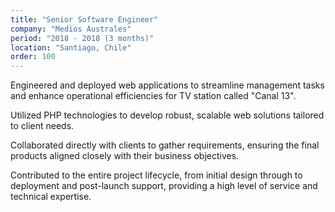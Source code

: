 ```yaml
---
title: "Senior Software Engineer"
company: "Medios Australes"
period: "2018 - 2018 (3 months)"
location: "Santiago, Chile"
order: 100
---
```


Engineered and deployed web applications to streamline management tasks and enhance operational efficiencies for TV station called "Canal 13".

Utilized PHP technologies to develop robust, scalable web solutions tailored to client needs.

Collaborated directly with clients to gather requirements, ensuring the final products aligned closely with their business objectives.

Contributed to the entire project lifecycle, from initial design through to deployment and post-launch support, providing a high level of service and technical expertise.